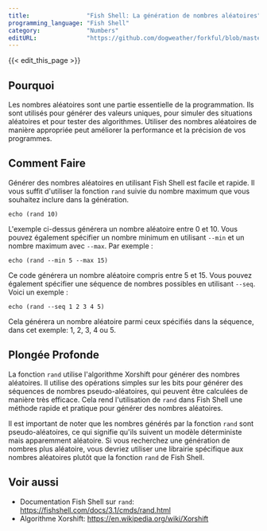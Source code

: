 ```yaml
---
title:                "Fish Shell: La génération de nombres aléatoires"
programming_language: "Fish Shell"
category:             "Numbers"
editURL:              "https://github.com/dogweather/forkful/blob/master/content/fr/fish-shell/generating-random-numbers.md"
---
```


{{< edit_this_page >}}

## Pourquoi

Les nombres aléatoires sont une partie essentielle de la programmation. Ils sont utilisés pour générer des valeurs uniques, pour simuler des situations aléatoires et pour tester des algorithmes. Utiliser des nombres aléatoires de manière appropriée peut améliorer la performance et la précision de vos programmes.

## Comment Faire

Générer des nombres aléatoires en utilisant Fish Shell est facile et rapide. Il vous suffit d'utiliser la fonction `rand` suivie du nombre maximum que vous souhaitez inclure dans la génération.

```Fish Shell
echo (rand 10)
```

L'exemple ci-dessus générera un nombre aléatoire entre 0 et 10. Vous pouvez également spécifier un nombre minimum en utilisant `--min` et un nombre maximum avec `--max`. Par exemple :

```Fish Shell
echo (rand --min 5 --max 15)
```

Ce code générera un nombre aléatoire compris entre 5 et 15. Vous pouvez également spécifier une séquence de nombres possibles en utilisant `--seq`. Voici un exemple :

```Fish Shell
echo (rand --seq 1 2 3 4 5)
```

Cela générera un nombre aléatoire parmi ceux spécifiés dans la séquence, dans cet exemple: 1, 2, 3, 4 ou 5.

## Plongée Profonde

La fonction `rand` utilise l'algorithme Xorshift pour générer des nombres aléatoires. Il utilise des opérations simples sur les bits pour générer des séquences de nombres pseudo-aléatoires, qui peuvent être calculées de manière très efficace. Cela rend l'utilisation de `rand` dans Fish Shell une méthode rapide et pratique pour générer des nombres aléatoires.

Il est important de noter que les nombres générés par la fonction `rand` sont pseudo-aléatoires, ce qui signifie qu'ils suivent un modèle déterministe mais apparemment aléatoire. Si vous recherchez une génération de nombres plus aléatoire, vous devriez utiliser une librairie spécifique aux nombres aléatoires plutôt que la fonction `rand` de Fish Shell.

## Voir aussi

- Documentation Fish Shell sur `rand`: https://fishshell.com/docs/3.1/cmds/rand.html
- Algorithme Xorshift: https://en.wikipedia.org/wiki/Xorshift
